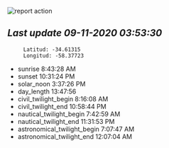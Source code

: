 ![report action](https://github.com/matiasz8/actions-for-reports/workflows/report%20action/badge.svg?branch=develop) 


## *****Last update 09-11-2020 03:53:30*****



		 Latitud: -34.61315
		 Longitud: -58.37723

 - sunrise 	 8:43:28 AM
 - sunset 	 10:31:24 PM
 - solar_noon 	 3:37:26 PM
 - day_length 	 13:47:56
 - civil_twilight_begin 	 8:16:08 AM
 - civil_twilight_end 	 10:58:44 PM
 - nautical_twilight_begin 	 7:42:59 AM
 - nautical_twilight_end 	 11:31:53 PM
 - astronomical_twilight_begin 	 7:07:47 AM
 - astronomical_twilight_end 	 12:07:04 AM

